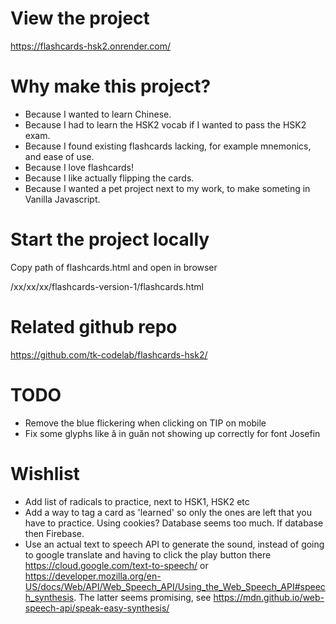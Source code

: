 # View the project

https://flashcards-hsk2.onrender.com/

# Why make this project?

- Because I wanted to learn Chinese.
- Because I had to learn the HSK2 vocab if I wanted to pass the HSK2 exam.
- Because I found existing flashcards lacking, for example mnemonics, and ease of use.
- Because I love flashcards!
- Because I like actually flipping the cards.
- Because I wanted a pet project next to my work, to make someting in Vanilla Javascript.

# Start the project locally

Copy path of flashcards.html and open in browser

/xx/xx/xx/flashcards-version-1/flashcards.html

# Related github repo

https://github.com/tk-codelab/flashcards-hsk2/

# TODO

- Remove the blue flickering when clicking on TIP on mobile
- Fix some glyphs like ǎ in guǎn not showing up correctly for font Josefin

# Wishlist

-   Add list of radicals to practice, next to HSK1, HSK2 etc
-   Add a way to tag a card as 'learned' so only the ones are left that you have to practice. Using cookies? Database seems too much. If database then Firebase.
-   Use an actual text to speech API to generate the sound, instead of going to google translate and having to click the play button there https://cloud.google.com/text-to-speech/ or https://developer.mozilla.org/en-US/docs/Web/API/Web_Speech_API/Using_the_Web_Speech_API#speech_synthesis. The latter seems promising, see https://mdn.github.io/web-speech-api/speak-easy-synthesis/


